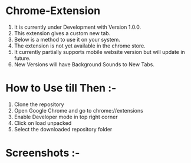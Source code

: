 # Chrome-Extension

1. It is currently under Development with Version 1.0.0.
2. This extension gives a custom new tab. 
3. Below is a method to use it on your system. 
4. The extension is not yet available in the chrome store.
5. It currently partially supports mobile website version but will update in future.
6. New Versions will have Background Sounds to New Tabs.

# How to Use till Then :-

1. Clone the repository
2. Open Google Chrome and go to chrome://extensions
3. Enable Developer mode in top right corner
4. Click on load unpacked
5. Select the downloaded repository folder

# Screenshots :-


